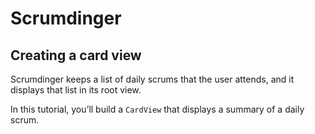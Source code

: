 # Scrumdinger

## Creating a card view

Scrumdinger keeps a list of daily scrums that the user attends,
and it displays that list in its root view.

In this tutorial, you’ll build a `CardView`
that displays a summary of a daily scrum.
